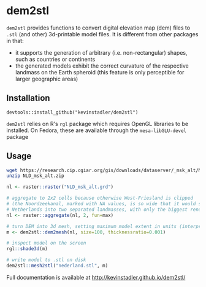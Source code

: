 # dem2stl

`dem2stl` provides functions to convert digital elevation map (dem) files to `.stl` (and other) 3d-printable model files. It is different from other packages in that:

- it supports the generation of arbitrary (i.e. non-rectangular) shapes, such as countries or continents
- the generated models exhibit the correct curvature of the respective landmass on the Earth spheroid (this feature is only perceptible for larger geographic areas)

## Installation

    devtools::install_github("kevinstadler/dem2stl")

`dem2stl` relies on R's `rgl` package which requires OpenGL libraries to be installed. On Fedora, these are available through the `mesa-libGLU-devel` package

## Usage

```bash
wget https://research.cip.cgiar.org/gis/downloads/dataserver/_msk_alt/NLD_msk_alt.zip
unzip NLD_msk_alt.zip
```

```R
nl <- raster::raster("NLD_msk_alt.grd")

# aggregate to 2x2 cells because otherwise West-Friesland is clipped
# (the Noordzeekanal, marked with NA values, is so wide that it would split the
# Netherlands into two separated landmasses, with only the biggest rendered)
nl <- raster::aggregate(nl, 2, fun=max)

# turn DEM into 3d mesh, setting maximum model extent in units (interpreted as mm by most printers), and a thin base plate
m <- dem2stl::dem2mesh(nl, size=100, thicknessratio=0.001)

# inspect model on the screen
rgl::shade3d(m)

# write model to .stl on disk
dem2stl::mesh2stl("nederland.stl", m)
```

Full documentation is available at <http://kevinstadler.github.io/dem2stl/>
